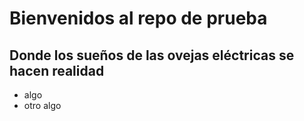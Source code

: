 # Bienvenidos al repo de prueba

## Donde los sueños de las ovejas eléctricas se hacen realidad

- algo
- otro algo
